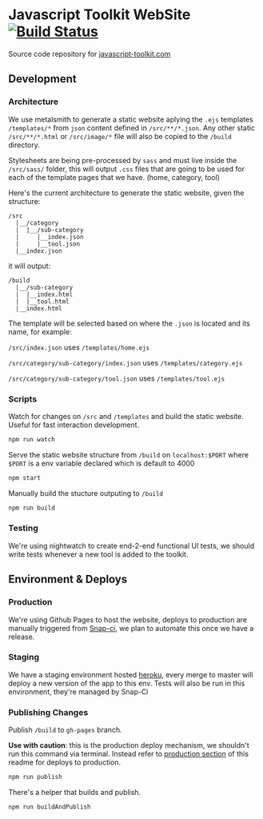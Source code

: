 # Javascript Toolkit WebSite [![Build Status](https://snap-ci.com/po7TJ-F5U3JKdptgGovy_RMAP5KBFfU0-NKrFjnBtlw/build_image)](https://snap-ci.com/ThoughtWorksInc/js-toolkit/branch/master)

Source code repository for [javascript-toolkit.com](http://javascript-toolkit.com)


## Development

### Architecture

We use metalsmith to generate a static website aplying the `.ejs` templates `/templates/*` from `json` content defined in `/src/**/*.json`. Any other static `/src/**/*.html` or `/src/image/*` file will also be copied to the `/build` directory.

Stylesheets are being pre-processed by `sass` and must live inside the `/src/sass/` folder, this will output `.css` files that are going to be used for each of the template pages that we have. (home, category, tool)

Here's the current architecture to generate the static website, given the structure:
```
/src
  |__/category
  |  |__/sub-category
  |     |__index.json
  |     |__tool.json
  |__index.json
```

it will output:
```
/build
  |__/sub-category
  |  |__index.html
  |  |__tool.html
  |__index.html
```

The template will be selected based on where the `.json` is located and its name, for example:

`/src/index.json` uses `/templates/home.ejs`

`/src/category/sub-category/index.json` uses `/templates/category.ejs`

`/src/category/sub-category/tool.json` uses `/templates/tool.ejs`

### Scripts

Watch for changes on `/src` and `/templates` and build the static website. Useful for fast interaction development.
```bash
npm run watch
```

Serve the static website structure from `/build` on `localhost:$PORT` where `$PORT` is a env variable declared which is default to 4000
```bash
npm start
```

Manually build the stucture outputing to `/build`
```bash
npm run build
```

### Testing

We're using nightwatch to create end-2-end functional UI tests, we should write tests whenever a new tool is added to the toolkit.


## Environment & Deploys

### Production
We're using Github Pages to host the website, deploys to production are manually triggered from [Snap-ci](https://snap-ci.com/ThoughtWorksInc/js-toolkit/branch/master), we plan to automate this once we have a release.

### Staging
We have a staging environment hosted [heroku](http://staging-js-toolkit.herokuapp.com), every merge to master will deploy a new version of the app to this env.
Tests will also be run in this environment, they're managed by Snap-Ci

### Publishing Changes

Publish `/build` to `gh-pages` branch.

**Use with caution**: this is the production deploy mechanism, we shouldn't run this command via terminal. Instead refer to [production section](#Production) of this readme for deploys to production.
```bash
npm run publish
```
There's a helper that builds and publish.
```bash
npm run buildAndPublish
```


